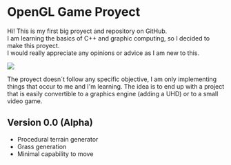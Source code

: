 # OpenGL Game Proyect

Hi! This is my first big proyect and repository on GitHub.  
I am learning the basics of C++ and graphic computing, so I decided to make this proyect.  
I would really appreciate any opinions or advice as I am new to this.

![](https://postimg.cc/K1nvYC3Z)  

The proyect doesn´t follow any specific objective, I am only implementing things that occur to me and I'm learning. The idea is to end up with a project that is easily convertible to a graphics engine (adding a UHD) or to a small video game.


## Version 0.0 (Alpha)

- Procedural terrain generator
- Grass generation
- Minimal capability to move